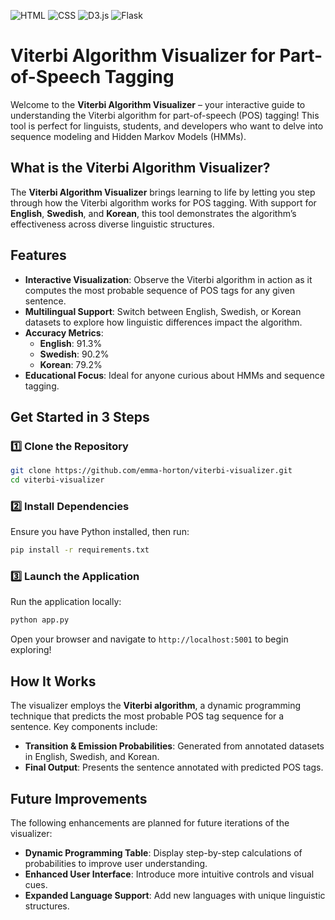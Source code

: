 ![HTML](https://img.shields.io/badge/HTML-5-orange?logo=html5&logoColor=white)
![CSS](https://img.shields.io/badge/CSS-3-blue?logo=css3&logoColor=white)
![D3.js](https://img.shields.io/badge/D3.js-Data%20Visualization-red?logo=d3.js&logoColor=white)
![Flask](https://img.shields.io/badge/Flask-Python%20Framework-lightgrey?logo=flask&logoColor=white)
# **Viterbi Algorithm Visualizer for Part-of-Speech Tagging**  

Welcome to the **Viterbi Algorithm Visualizer** – your interactive guide to understanding the Viterbi algorithm for part-of-speech (POS) tagging! This tool is perfect for linguists, students, and developers who want to delve into sequence modeling and Hidden Markov Models (HMMs).  



## **What is the Viterbi Algorithm Visualizer?**
The **Viterbi Algorithm Visualizer** brings learning to life by letting you step through how the Viterbi algorithm works for POS tagging. With support for **English**, **Swedish**, and **Korean**, this tool demonstrates the algorithm’s effectiveness across diverse linguistic structures.


## **Features**
- **Interactive Visualization**: Observe the Viterbi algorithm in action as it computes the most probable sequence of POS tags for any given sentence.  
- **Multilingual Support**: Switch between English, Swedish, or Korean datasets to explore how linguistic differences impact the algorithm.  
- **Accuracy Metrics**:
  - **English**: 91.3%  
  - **Swedish**: 90.2%  
  - **Korean**: 79.2%  
- **Educational Focus**: Ideal for anyone curious about HMMs and sequence tagging.


## **Get Started in 3 Steps**
### 1️⃣ Clone the Repository
```bash
git clone https://github.com/emma-horton/viterbi-visualizer.git
cd viterbi-visualizer
```

### 2️⃣ Install Dependencies
Ensure you have Python installed, then run:
```bash
pip install -r requirements.txt
```

### 3️⃣ Launch the Application
Run the application locally:
```bash
python app.py
```
Open your browser and navigate to `http://localhost:5001` to begin exploring!


## **How It Works**
The visualizer employs the **Viterbi algorithm**, a dynamic programming technique that predicts the most probable POS tag sequence for a sentence. Key components include:

- **Transition & Emission Probabilities**: Generated from annotated datasets in English, Swedish, and Korean.  
- **Final Output**: Presents the sentence annotated with predicted POS tags.


## **Future Improvements**
The following enhancements are planned for future iterations of the visualizer:  

- **Dynamic Programming Table**: Display step-by-step calculations of probabilities to improve user understanding.  
- **Enhanced User Interface**: Introduce more intuitive controls and visual cues.  
- **Expanded Language Support**: Add new languages with unique linguistic structures.  


